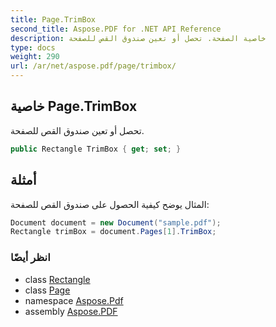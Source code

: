 ```yaml
---
title: Page.TrimBox
second_title: Aspose.PDF for .NET API Reference
description: خاصية الصفحة. تحصل أو تعين صندوق القص للصفحة
type: docs
weight: 290
url: /ar/net/aspose.pdf/page/trimbox/
---
```

## خاصية Page.TrimBox

تحصل أو تعين صندوق القص للصفحة.

```csharp
public Rectangle TrimBox { get; set; }
```

## أمثلة

المثال يوضح كيفية الحصول على صندوق القص للصفحة:

```csharp
Document document = new Document("sample.pdf");
Rectangle trimBox = document.Pages[1].TrimBox;
```

### انظر أيضًا

* class [Rectangle](../../rectangle/)
* class [Page](../)
* namespace [Aspose.Pdf](../../../aspose.pdf/)
* assembly [Aspose.PDF](../../../)